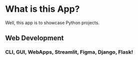 # What is this App?
Well, this app is to showcase Python projects.
## Web Development
### CLI, GUI, WebApps, Streamlit, Figma, Django, Flask!